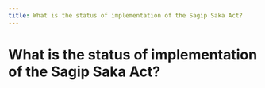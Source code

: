 ```yaml
---
title: What is the status of implementation of the Sagip Saka Act?
---
```


# What is the status of implementation of the Sagip Saka Act?
